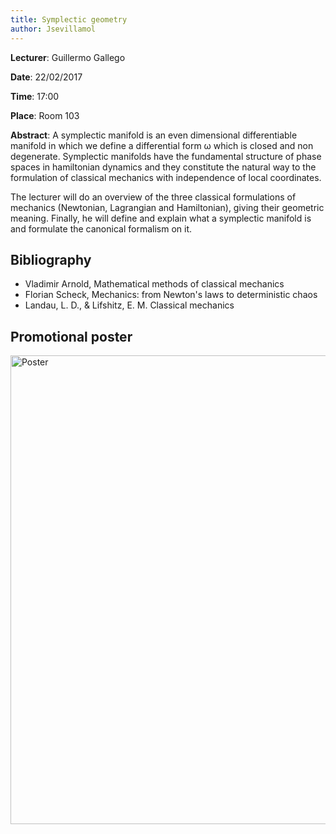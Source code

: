 ```yaml
---
title: Symplectic geometry
author: Jsevillamol
---
```

**Lecturer**: Guillermo Gallego

**Date**: 22/02/2017

**Time**: 17:00

**Place**: Room 103

**Abstract**:
 A symplectic manifold is an even dimensional differentiable manifold in which we define a differential form ω which is closed and non degenerate. Symplectic manifolds have the fundamental structure of phase spaces in hamiltonian dynamics and they constitute the natural way to the formulation of classical mechanics with independence of local coordinates.

 The lecturer will do an overview of the three classical formulations of mechanics (Newtonian, Lagrangian and Hamiltonian), giving their geometric meaning. Finally, he will define and explain what a symplectic manifold is and formulate the canonical formalism on it.

## Bibliography
 * Vladimir Arnold, Mathematical methods of classical mechanics
 * Florian Scheck, Mechanics: from Newton's laws to deterministic chaos
 * Landau, L. D., & Lifshitz, E. M. Classical mechanics

## Promotional poster
 <img src="https://document-export.canva.com/DACKXLciEpc/17/preview/0001-42.png" alt="Poster" style="width: 750px;"/>
